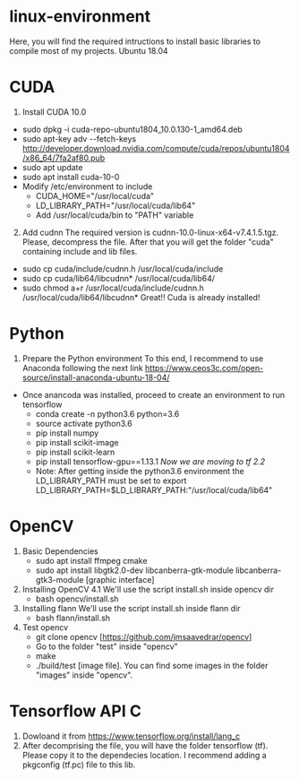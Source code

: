 # linux-environment
Here, you will find the required intructions to install basic libraries to compile most of my projects.
Ubuntu 18.04
# CUDA
1. Install CUDA 10.0
- sudo dpkg -i cuda-repo-ubuntu1804_10.0.130-1_amd64.deb
- sudo apt-key adv --fetch-keys http://developer.download.nvidia.com/compute/cuda/repos/ubuntu1804/x86_64/7fa2af80.pub
- sudo apt update
- sudo apt install cuda-10-0
- Modify /etc/environment to include
  - CUDA_HOME="/usr/local/cuda"
  - LD_LIBRARY_PATH="/usr/local/cuda/lib64"
  - Add /usr/local/cuda/bin to "PATH" variable
2. Add cudnn
The required version is cudnn-10.0-linux-x64-v7.4.1.5.tgz. Please, decompress the file. After that you will get the folder "cuda" containing include and lib files.
- sudo cp cuda/include/cudnn.h /usr/local/cuda/include
- sudo cp cuda/lib64/libcudnn*  /usr/local/cuda/lib64/
- sudo chmod a+r /usr/local/cuda/include/cudnn.h /usr/local/cuda/lib64/libcudnn*
Great!! Cuda is already installed!
# Python
1. Prepare the Python environment
To this end, I recommend to use Anaconda following the next link 
https://www.ceos3c.com/open-source/install-anaconda-ubuntu-18-04/
- Once anancoda was installed, proceed to create an environment to run tensorflow
  - conda create -n python3.6 python=3.6
  - source activate python3.6
  - pip install  numpy
  - pip install scikit-image
  - pip install scikit-learn  
  - pip install tensorflow-gpu==1.13.1 *Now we are moving to tf 2.2*
  - Note: After getting inside the python3.6 environment the LD_LIBRARY_PATH must be set to export LD_LIBRARY_PATH=$LD_LIBRARY_PATH:"/usr/local/cuda/lib64"
# OpenCV
1. Basic Dependencies
    - sudo apt install ffmpeg cmake
    - sudo apt install libgtk2.0-dev  libcanberra-gtk-module libcanberra-gtk3-module [graphic interface]  
2. Installing OpenCV 4.1
  We'll use the script install.sh inside opencv dir
    - bash opencv/install.sh 
3. Installing flann
  We'll use the script install.sh inside flann dir
    - bash flann/install.sh 
4. Test opencv
    - git clone opencv [https://github.com/jmsaavedrar/opencv]
    - Go to the folder "test" inside "opencv"
    - make
    - ./build/test [image file]. You can find some images in the folder "images" inside "opencv".
  
# Tensorflow API C
1. Dowloand it from https://www.tensorflow.org/install/lang_c
2. After decomprising the file, you will have the folder tensorflow (tf). Please copy it to the dependecies location. I recommend adding a pkgconfig (tf.pc) file to this lib. 






